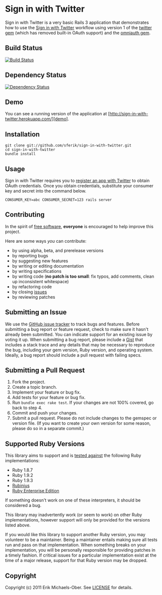 # Sign in with Twitter
Sign in with Twitter is a very basic Rails 3 application that demonstrates how
to use the [Sign in with Twitter][siwt] workflow using version 1 of the
[twitter gem][twitter] (which has removed built-in OAuth support) and the
[omniauth gem][omniauth].

[siwt]: http://dev.twitter.com/pages/sign_in_with_twitter
[twitter]: https://github.com/jnunemaker/twitter
[omniauth]: https://github.com/intridea/omniauth

## <a name="build"></a>Build Status
[![Build Status](https://secure.travis-ci.org/sferik/sign-in-with-twitter.png?branch=master)][travis]

[travis]: http://travis-ci.org/sferik/sign-in-with-twitter

## <a name="dependencies"></a>Dependency Status
[![Dependency Status](https://gemnasium.com/sferik/sign-in-with-twitter.png?travis)][gemnasium]

[gemnasium]: https://gemnasium.com/sferik/sign-in-with-twitter

## <a name="demo"></a>Demo
You can see a running version of the application at
[http://sign-in-with-twitter.herokuapp.com/][demo].

[demo]: http://sign-in-with-twitter.herokuapp.com/

## <a name="installation"></a>Installation
    git clone git://github.com/sferik/sign-in-with-twitter.git
    cd sign-in-with-twitter
    bundle install

## <a name="usage"></a>Usage
Sign in with Twitter requires you to [register an app with Twitter][apps] to
obtain OAuth credentials. Once you obtain credentials, substitute your consumer
key and secret into the command below.

[apps]: http://dev.twitter.com/apps

    CONSUMER_KEY=abc CONSUMER_SECRET=123 rails server

## <a name="contributing"></a>Contributing
In the spirit of [free software][free-sw], **everyone** is encouraged to help
improve this project.

[free-sw]: http://www.fsf.org/licensing/essays/free-sw.html

Here are some ways *you* can contribute:

* by using alpha, beta, and prerelease versions
* by reporting bugs
* by suggesting new features
* by writing or editing documentation
* by writing specifications
* by writing code (**no patch is too small**: fix typos, add comments, clean up inconsistent whitespace)
* by refactoring code
* by closing [issues][issues]
* by reviewing patches

[issues]: https://github.com/sferik/sign-in-with-twitter/issues

## <a name="issues"></a>Submitting an Issue
We use the [GitHub issue tracker][issues] to track bugs and features. Before
submitting a bug report or feature request, check to make sure it hasn't
already been submitted. You can indicate support for an existing issue by
voting it up. When submitting a bug report, please include a [Gist][gist] that
includes a stack trace and any details that may be necessary to reproduce the
bug, including your gem version, Ruby version, and operating system. Ideally, a
bug report should include a pull request with failing specs.

[gist]: https://gist.github.com/

## <a name="pulls"></a>Submitting a Pull Request
1. Fork the project.
2. Create a topic branch.
3. Implement your feature or bug fix.
4. Add tests for your feature or bug fix.
5. Run `bundle exec rake test`. If your changes are not 100% covered, go back
   to step 4.
6. Commit and push your changes.
7. Submit a pull request. Please do not include changes to the gemspec or
   version file. (If you want to create your own version for some reason,
   please do so in a separate commit.)

## <a name="versions"></a>Supported Ruby Versions
This library aims to support and is [tested against][travis] the following Ruby
implementations:

* Ruby 1.8.7
* Ruby 1.9.2
* Ruby 1.9.3
* [Rubinius][]
* [Ruby Enterprise Edition][ree]

[rubinius]: http://rubini.us/
[ree]: http://www.rubyenterpriseedition.com/

If something doesn't work on one of these interpreters, it should be considered
a bug.

This library may inadvertently work (or seem to work) on other Ruby
implementations, however support will only be provided for the versions listed
above.

If you would like this library to support another Ruby version, you may
volunteer to be a maintainer. Being a maintainer entails making sure all tests
run and pass on that implementation. When something breaks on your
implementation, you will be personally responsible for providing patches in a
timely fashion. If critical issues for a particular implementation exist at the
time of a major release, support for that Ruby version may be dropped.

## <a name="copyright"></a>Copyright
Copyright (c) 2011 Erik Michaels-Ober. See [LICENSE][] for details.

[license]: https://github.com/sferik/sign-in-with-twitter/blob/master/LICENSE.md
